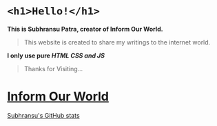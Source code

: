 # `<h1>Hello!</h1>`
**This is Subhransu Patra, creator of Inform Our World.**
> This website is created 
to share my writings to the internet world.

**I only use pure _HTML CSS and JS_**

> Thanks for Visiting...

# [Inform Our World](https://inform-our-world.github.io/)

[Subhransu's GitHub stats](https://github-readme-stats.vercel.app/api?username=subhransuindia&show_icons=true&theme=radical)

